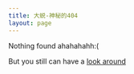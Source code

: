 ```yaml
---
title: 大蜕-神秘的404
layout: page
---
```


Nothing found ahahahahh:(  



But you still can have a [look around](/index.html)
